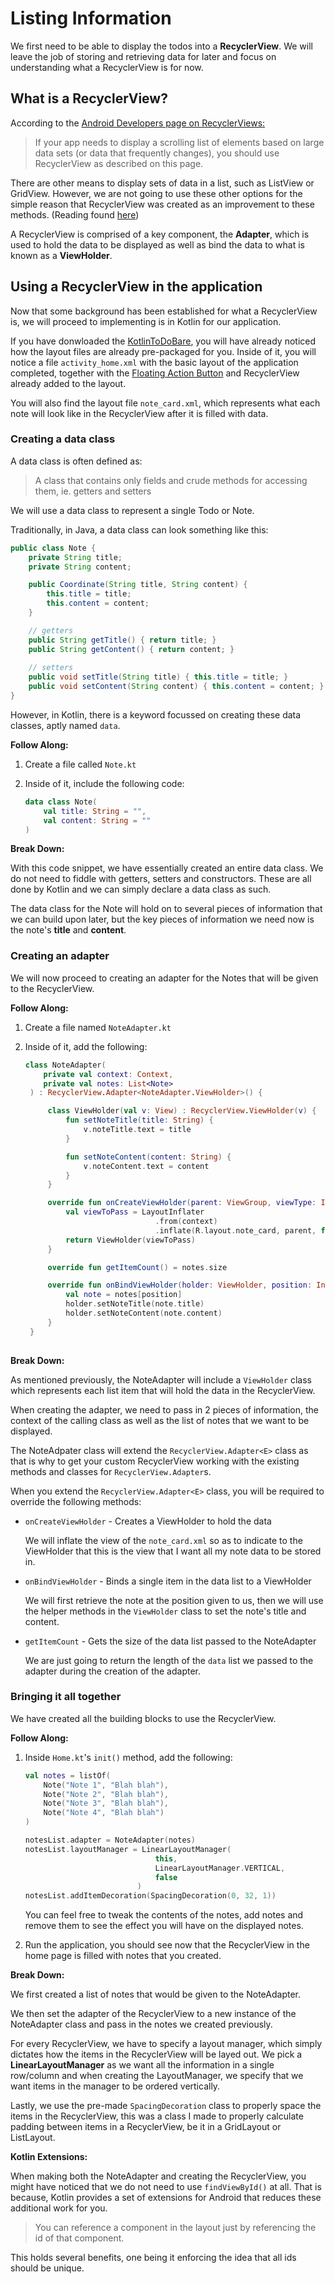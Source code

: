# Listing Information
We first need to be able to display the todos into a **RecyclerView**. We will leave the job of 
storing and retrieving data for later and focus on understanding what a RecyclerView is for now.

## What is a RecyclerView?
According to the [Android Developers page on RecyclerViews:](https://developer.android.com/guide/topics/ui/layout/recyclerview)

> If your app needs to display a scrolling list of elements based on large data sets (or data that 
frequently changes), you should use RecyclerView as described on this page.

There are other means to display sets of data in a list, such as ListView or GridView. However, we 
are not going to use these other options for the simple reason that RecyclerView was created as an 
improvement to these methods. (Reading found [here](https://stackoverflow.com/questions/26728651/recyclerview-vs-listview))

A RecyclerView is comprised of a key component, the **Adapter**, which is used to hold the data to 
be displayed as well as bind the data to what is known as a **ViewHolder**.

## Using a RecyclerView in the application
Now that some background has been established for what a RecyclerView is, we will proceed to 
implementing is in Kotlin for our application.

If you have donwloaded the [KotlinToDoBare](https://github.com/woojiahao/KotlinToDoBare), you will 
have already noticed how the layout files are already pre-packaged for you. Inside of it, you will 
notice a file `activity_home.xml` with the basic layout of the application completed, together with 
the [Floating Action Button](https://developer.android.com/guide/topics/ui/floating-action-button) 
and RecyclerView already added to the layout.

You will also find the layout file `note_card.xml`, which represents what each note will look like 
in the RecyclerView after it is filled with data.

### Creating a data class
A data class is often defined as:

> A class that contains only fields and crude methods for accessing them, ie. getters and setters

We will use a data class to represent a single Todo or Note.

Traditionally, in Java, a data class can look something like this:

```java
public class Note {
    private String title;
    private String content;

    public Coordinate(String title, String content) {
        this.title = title;
        this.content = content;
    }

    // getters
    public String getTitle() { return title; }
    public String getContent() { return content; }
    
    // setters
    public void setTitle(String title) { this.title = title; }
    public void setContent(String content) { this.content = content; }
}
```

However, in Kotlin, there is a keyword focussed on creating these data classes, aptly named `data`.

**Follow Along:**

1. Create a file called `Note.kt`
2. Inside of it, include the following code:

    ```kotlin
    data class Note(
        val title: String = "", 
        val content: String = ""
    )
    ```

**Break Down:**

With this code snippet, we have essentially created an entire data class. We do not need to fiddle 
with getters, setters and constructors. These are all done by Kotlin and we can simply declare a 
data class as such.

The data class for the Note will hold on to several pieces of information that we can build upon 
later, but the key pieces of information we need now is the note's **title** and **content**.

### Creating an adapter
We will now proceed to creating an adapter for the Notes that will be given to the RecyclerView.

**Follow Along:**

1. Create a file named `NoteAdapter.kt`
2. Inside of it, add the following:
   
   ```kotlin
   class NoteAdapter(
       private val context: Context, 
       private val notes: List<Note>
    ) : RecyclerView.Adapter<NoteAdapter.ViewHolder>() {

        class ViewHolder(val v: View) : RecyclerView.ViewHolder(v) {
            fun setNoteTitle(title: String) {
                v.noteTitle.text = title
            }

            fun setNoteContent(content: String) {
                v.noteContent.text = content
            }
        }

        override fun onCreateViewHolder(parent: ViewGroup, viewType: Int) {
            val viewToPass = LayoutInflater
                                .from(context)  
                                .inflate(R.layout.note_card, parent, false)
            return ViewHolder(viewToPass)
        }

        override fun getItemCount() = notes.size

        override fun onBindViewHolder(holder: ViewHolder, position: Int) {
            val note = notes[position]
            holder.setNoteTitle(note.title)
            holder.setNoteContent(note.content)
        }
    }
        
   ```

**Break Down:**

As mentioned previously, the NoteAdapter will include a `ViewHolder` class which represents each 
list item that will hold the data in the RecyclerView.

When creating the adapter, we need to pass in 2 pieces of information, the context of the calling 
class as well as the list of notes that we want to be displayed.

The NoteAdpater class will extend the `RecyclerView.Adapter<E>` class as that is why to get your 
custom RecyclerView working with the existing methods and classes for `RecyclerView.Adapter`s.

When you extend the `RecyclerView.Adapter<E>` class, you will be required to override the following 
methods:

* `onCreateViewHolder` - Creates a ViewHolder to hold the data
  
  We will inflate the view of the `note_card.xml` so as to indicate to the ViewHolder that this is 
  the view that I want all my note data to be stored in.

* `onBindViewHolder` - Binds a single item in the data list to a ViewHolder
  
  We will first retrieve the note at the position given to us, then we will use the helper methods 
  in the `ViewHolder` class to set the note's title and content.

* `getItemCount` - Gets the size of the data list passed to the NoteAdapter
  
  We are just going to return the length of the `data` list we passed to the adapter during the 
  creation of the adapter.

### Bringing it all together
We have created all the building blocks to use the RecyclerView.

**Follow Along:**

1. Inside `Home.kt`'s `init()` method, add the following:
   
   ```kotlin
   val notes = listOf(
       Note("Note 1", "Blah blah"),
       Note("Note 2", "Blah blah"),
       Note("Note 3", "Blah blah"),
       Note("Note 4", "Blah blah")
   )

   notesList.adapter = NoteAdapter(notes)
   notesList.layoutManager = LinearLayoutManager(
                                this, 
                                LinearLayoutManager.VERTICAL, 
                                false
                            )
   notesList.addItemDecoration(SpacingDecoration(0, 32, 1))
   ```

   You can feel free to tweak the contents of the notes, add notes and remove them to see the effect 
   you will have on the displayed notes.

2. Run the application, you should see now that the RecyclerView in the home page is filled with 
notes that you created.

**Break Down:**

We first created a list of notes that would be given to the NoteAdapter.

We then set the adapter of the RecyclerView to a new instance of the NoteAdapter class and pass in 
the notes we created previously.

For every RecyclerView, we have to specify a layout manager, which simply dictates how the items in 
the RecyclerView will be layed out. We pick a **LinearLayoutManager** as we want all the information 
in a single row/column and when creating the LayoutManager, we specify that we want items in the 
manager to be ordered vertically.

Lastly, we use the pre-made `SpacingDecoration` class to properly space the items in the RecyclerView, 
this was a class I made to properly calculate padding between items in a RecyclerView, be it in a 
GridLayout or ListLayout.

**Kotlin Extensions:**

When making both the NoteAdapter and creating the RecyclerView, you might have noticed that we do 
not need to use `findViewById()` at all. That is because, Kotlin provides a set of extensions for 
Android that reduces these additional work for you.

> You can reference a component in the layout just by referencing the id of that component.

This holds several benefits, one being it enforcing the idea that all ids should be unique.